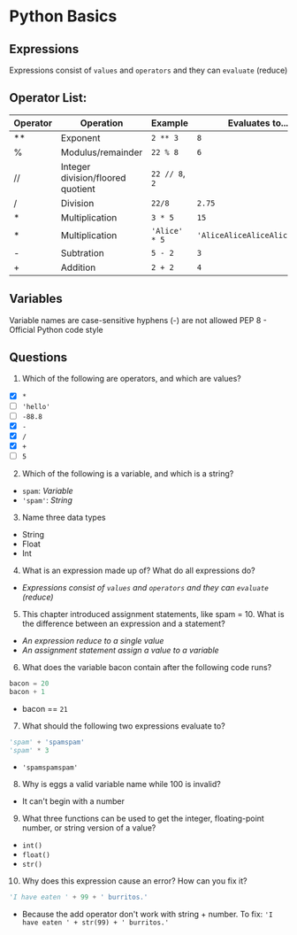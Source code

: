 # Python Basics

## Expressions
Expressions consist of `values` and `operators` and they can `evaluate` (reduce)

## Operator List:
| Operator | Operation | Example | Evaluates to... |
|---|---|---|---|
| ** | Exponent | `2 ** 3` | `8` |
| % | Modulus/remainder | `22 % 8` | `6` | 
| // | Integer division/floored quotient | `22 // 8`, `2` |
| / | Division | `22/8` | `2.75` |
| * | Multiplication | `3 * 5` | `15` |
| * | Multiplication | `'Alice' * 5` | `'AliceAliceAliceAliceAlice'` |
| - | Subtration | `5 - 2` | `3` |
| + | Addition | `2 + 2` | `4` |

## Variables

Variable names are case-sensitive
hyphens (-) are not allowed
PEP 8 - Official Python code style

## Questions

1. Which of the following are operators, and which are values? 
- [x] `*`
- [ ] `'hello'`
- [ ] `-88.8`
- [x] `-`
- [x] `/`
- [x] `+`
- [ ] `5`

2. Which of the following is a variable, and which is a string?
- `spam`: _Variable_
- `'spam'`: _String_

3. Name three data types
- String
- Float
- Int

4. What is an expression made up of? What do all expressions do?
- _Expressions consist of `values` and `operators` and they can `evaluate` (reduce)_

5. This chapter introduced assignment statements, like spam = 10. What is the difference between an expression and a statement?
- _An expression reduce to a single value_ 
- _An assignment statement assign a value to a variable_

6. What does the variable bacon contain after the following code runs?
```python
bacon = 20
bacon + 1
```
- bacon == `21`

7. What should the following two expressions evaluate to?
```python
'spam' + 'spamspam' 
'spam' * 3
```
- `'spamspamspam'`

8. Why is eggs a valid variable name while 100 is invalid?
- It can't begin with a number

9. What three functions can be used to get the integer, floating-point number, or string version of a value?
- `int()`
- `float()`
- `str()`

10. Why does this expression cause an error? How can you fix it?
```python
'I have eaten ' + 99 + ' burritos.'
```
- Because the add operator don't work with string + number. To fix:
`'I have eaten ' + str(99) + ' burritos.'`
